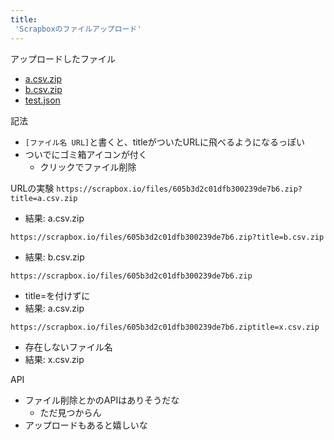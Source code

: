 ```yaml
---
title:
 'Scrapboxのファイルアップロード'
---
```


アップロードしたファイル
- [a.csv.zip](https://scrapbox.io/files/605b3d2c01dfb300239de7b6.zip)
- [b.csv.zip](https://scrapbox.io/files/605b3d4781a7b0001caddcfa.zip)
- [test.json](https://scrapbox.io/files/605c360494fed400239f226d.json)

記法
- `[ファイル名 URL]`と書くと、titleがついたURLに飛べるようになるっぽい
- ついでにゴミ箱アイコンが付く
    - クリックでファイル削除

URLの実験
`https://scrapbox.io/files/605b3d2c01dfb300239de7b6.zip?title=a.csv.zip`
- 結果: a.csv.zip

`https://scrapbox.io/files/605b3d2c01dfb300239de7b6.zip?title=b.csv.zip`
- 結果: b.csv.zip

`https://scrapbox.io/files/605b3d2c01dfb300239de7b6.zip`
- title=を付けずに
- 結果: a.csv.zip

`https://scrapbox.io/files/605b3d2c01dfb300239de7b6.ziptitle=x.csv.zip`
- 存在しないファイル名
- 結果: x.csv.zip

API
- ファイル削除とかのAPIはありそうだな
    - ただ見つからん
- アップロードもあると嬉しいな
